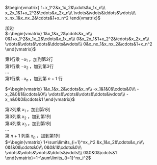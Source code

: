  $\begin{vmatrix}    
1+x_1^2&x_1x_2&\cdots&x_1x_n\\\     
x_2x_1&1+x_2^2&\cdots&x_2x_n\\\     
\vdots&\vdots&\ddots&\vdots\\\     
x_nx_1&x_nx_2&\cdots&1+x_n^2    
\end{vmatrix}$     
    
加边    
 $=\begin{vmatrix}    
1&x_1&x_2&\cdots&x_n\\\     
0&1+x_1^2&x_1x_2&\cdots&x_1x_n\\\     
0&x_2x_1&1+x_2^2&\cdots&x_2x_n\\\     
\vdots&\vdots&\vdots&\ddots&\vdots\\\     
0&x_nx_1&x_nx_2&\cdots&1+x_n^2    
\end{vmatrix}$     
    
第1行乘 $-x_1$ ，加到第2行    
第1行乘 $-x_2$ ，加到第3行    
 $\cdots$     
第1行乘 $-x_n$ ，加到第 $n+1$ 行    
    
 $=\begin{vmatrix}    
1&x_1&x_2&\cdots&x_n\\\     
-x_1&1&0&\cdots&0\\\     
-x_2&0&1&\cdots&0\\\     
\vdots&\vdots&\vdots&\ddots&\vdots\\\     
-x_n&0&0&\cdots&1    
\end{vmatrix}$     
    
第2列乘 $x_1$ ，加到第1列    
第3列乘 $x_2$ ，加到第1列    
第4列乘 $x_3$ ，加到第1列    
 $\cdots$     
第 $n+1$ 列乘 $x_n$ ，加到第1列    
 $=\begin{vmatrix}    
1+\sum\limits_{i=1}^nx_i^2    
&x_1&x_2&\cdots&x_n\\\     
0&1&0&\cdots&0\\\     
0&0&1&\cdots&0\\\     
\vdots&\vdots&\vdots&\ddots&\vdots\\\     
0&0&0&\cdots&1    
\end{vmatrix}=1+\sum\limits_{i=1}^nx_i^2$     
